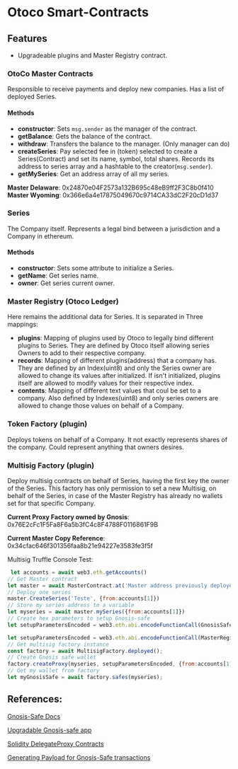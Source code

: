 # Otoco Smart-Contracts

## Features


- Upgradeable plugins and Master Registry contract.

### OtoCo Master Contracts
Responsible to receive payments and deploy new companies. Has a list of deployed Series.

#### Methods
- **constructor**: Sets `msg.sender` as the manager of the contract.
- **getBalance**: Gets the balance of the contract.
- **withdraw**: Transfers the balance to the manager. (Only manager can do)
- **createSeries**: Pay selected fee in (token) selected to create a Series(Contract) and set its name, symbol, total shares. Records its address to series array and a hashtable to the creator(`msg.sender`).
- **getMySeries**: Get an address array of all my series.

**Master Delaware**: 0x24870e04F2573a132B695c48eB9ff2F3C8b0f410
**Master Wyoming**: 0x366e6a4e17875049670c9714CA33dC2F20cD1d37

### Series
The Company itself. Represents a legal bind between a jurisdiction and a Company in ethereum.

#### Methods
- **constructor**: Sets some attribute to initialize a Series.
- **getName**: Get series name.
- **owner**: Get series current owner.

### Master Registry (Otoco Ledger)
Here remains the additional data for Series. It is separated in Three mappings:

- **plugins**: Mapping of plugins used by Otoco to legally bind different plugins to Series. They are defined by Otoco itself allowing series Owners to add to their respective company.
- **records**: Mapping of different plugins(address) that a company has. They are defined by an Index(uint8) and only the Series owner are allowed to change its values after initialized. If isn't initialized, plugins itself are allowed to modify values for their respective index.
- **contents**: Mapping of different text values that coul be set to a company. Also defined by Indexes(uint8) and only series owners are allowed to change those values on behalf of a Company.

### Token Factory (plugin)
Deploys tokens on behalf of a Company. It not exactly represents shares of the company. Could represent anything that owners desires.

### Multisig Factory (plugin)
Deploy multisig contracts on behalf of Series, having the first key the owner of the Series. This factory has only permission to set a new Multisig, on behalf of the Series, in case of the Master Registry has already no wallets set for that specific Company.

**Current Proxy Factory owned by Gnosis**: 0x76E2cFc1F5Fa8F6a5b3fC4c8F4788F0116861F9B

**Current Master Copy Reference**: 0x34cfac646f301356faa8b21e94227e3583fe3f5f

Multisig Truffle Console Test:
```js
 let accounts = await web3.eth.getAccounts()
// Get Master contract
let master = await MasterContract.at('Master address previously deployed');
// Deploy one series
master.CreateSeries('Teste', {from:accounts[1]})
// Store my series address to a variable
let myseries = await master.mySeries({from:accounts[1]})
// Create hex parameters to setup Gnosis-safe
let setupParametersEncoded = web3.eth.abi.encodeFunctionCall(GnosisSafe.abi[36], [[accounts[1]], 1, '0x0000000000000000000000000000000000000000', '0x0', '0x0000000000000000000000000000000000000000', '0x0000000000000000000000000000000000000000', 0, '0x0000000000000000000000000000000000000000']);

let setupParametersEncoded = web3.eth.abi.encodeFunctionCall(MasterRegistry.abi[5], []);
// Get multisig factory instance
const factory = await MultisigFactory.deployed();
// Create Gnosis safe wallet
factory.createProxy(myseries, setupParametersEncoded, {from:accounts[1]});
// Get my wallet from factory
let myGnosisSafe = await factory.safes(myseries);
```

## References:

[Gnosis-Safe Docs](https://gnosis-safe.readthedocs.io/_/downloads/en/v1.0.0/pdf/)

[Upgradable Gnosis-safe app](https://blog.openzeppelin.com/upgrades-app-for-gnosis-safe/)

[Solidity DelegateProxy Contracts](https://blog.gnosis.pm/solidity-delegateproxy-contracts-e09957d0f201)

[Generating Payload for Gnosis-Safe transactions](https://ethereum.stackexchange.com/questions/82981/how-to-generate-data-payload-for-a-smart-contract-transaction-programmatically)